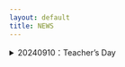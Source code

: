 ```yaml
---
layout: default
title: NEWS
---
```



<details>
<summary>20240910：Teacher’s Day</summary>

### Reflections on Teacher’s Day

In the past, I only knew the joy of giving gifts to my teachers on Teacher’s Day.
Now I truly understand the happiness of receiving flowers from my own students!
And there was even a box of pomegranates, symbolizing fruitful achievements. :-)
Let’s guess whose thoughtful idea it was!

![231748479211_ pic](https://github.com/user-attachments/assets/dca23cfc-4e78-4be1-a927-3bd73a310045)

### 教师节有感
昔年恩师受花香，
今朝桃李立身旁。
花捧双手心意暖，
石榴一箱硕果长。
谁将巧思藏其中？
笑语盈盈满研斋。
</details>
